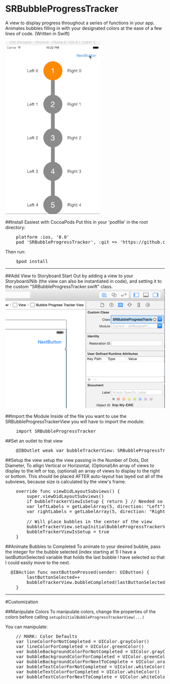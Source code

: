 # SRBubbleProgressTracker
A view to display progress throughout a series of functions in your app. Animates bubbles filling in with your designated colors at the ease of a few lines of code. (Written in Swift)

![Bubble Progress Tracker in action](/SRBubbleProgressTracker/SRBubbleProgressTracker.gif?raw=true "Bubble Progress Tracker in action")

##Install Easiest with CocoaPods
Put this in your 'podfile' in the root directory:
<pre>
    platform :ios, '8.0'
    pod 'SRBubbleProgressTracker', :git => 'https://github.com/ssrobbi/SRBubbleProgressTracker.git'
</pre>

Then run:
<pre>
    $pod install
</pre>
___________________________
##Add View to Storyboard
Start Out by adding a view to your Storyboard/Nib (the view can also be instantiated in code), and setting it to the custom "SRBubbleProgressTracker.swift" class.
![Add Custom Class](/SRBubbleProgressTracker/SetCustomClass.png?raw=true "Add Custom Class")

##Import the Module
Inside of the file you want to use the SRBubbleProgressTrackerView you will have to import the module:
<pre>
    import SRBubbleProgressTracker
</pre>

##Set an outlet to that view
<pre>
    @IBOutlet weak var bubbleTrackerView: SRBubbleProgressTrackerView!
</pre>

##Setup the view
setup the view passing in the Number of Dots, Dot Diameter, To allign Vertical or Horizontal, (Optional)An array of views to display to the left or top, (optional) an array of views to display to the right or bottom.
This should be placed AFTER auto-layout has layed out all of the subviews, because size is calculated by the view's frame. 

<pre>
    override func viewDidLayoutSubviews() {
        super.viewDidLayoutSubviews()
        if bubbleTrackerViewIsSetup { return } // Needed so when called again for animation it doesn't redraw
        var leftLabels = getLabelArray(5, direction: "Left") // returns UILabels
        var rightLabels = getLabelArray(5, direction: "Right")
        
        // Will place bubbles in the center of the view
        bubbleTrackerView.setupInitialBubbleProgressTrackerView(5, dotDiameter: 75.0, allign: .Vertical, leftOrTopViews: leftLabels, rightOrBottomViews: rightLabels)
        bubbleTrackerViewIsSetup = true
    }
</pre>

##Animate Bubbles to Completed
To animate to your desired bubble, pass the integer for the bubble selected (index starting at 1) I have a lastButtonSelected variable that holds the last bubble I have selected so that I could easily move to the next.
<pre>
  @IBAction func nextButtonPressed(sender: UIButton) {
        lastButtonSelected++ 
        bubbleTrackerView.bubbleCompleted(lastButtonSelected) // lastButtonSelected is int of bubble to fill with completed color
    }
</pre>

_______________
#Customization

##Manipulate Colors
To manipulate colors, change the properties of the colors before calling <code>setupInitialBubbleProgressTrackerView(...)</code>

You can manipulate:
<pre>
    // MARK: Color Defaults
    var lineColorForNotCompleted = UIColor.grayColor()
    var lineColorForCompleted = UIColor.greenColor()
    var bubbleBackgroundColorForNotCompleted = UIColor.grayColor()
    var bubbleBackgroundColorForCompleted = UIColor.greenColor()
    var bubbleBackgroundColorForNextToComplete = UIColor.orangeColor()
    var bubbleTextColorForNotCompleted = UIColor.whiteColor()
    var bubbleTextColorForCompleted = UIColor.whiteColor()
    var bubbleTextColorForNextToComplete = UIColor.whiteColor()
</pre>
